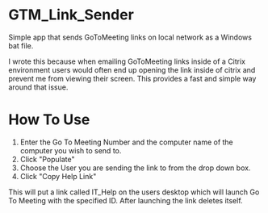 # GTM_Link_Sender
Simple app that sends GoToMeeting links on local network as a Windows bat file.

I wrote this because when emailing GoToMeeting links inside of a Citrix environment users would often end up opening the link inside of citrix and prevent me from viewing their screen.
This provides a fast and simple way around that issue.

# How To Use
1. Enter the Go To Meeting Number and the computer name of the computer you wish to send to.
2. Click "Populate"
3. Choose the User you are sending the link to from the drop down box.
4. Click "Copy Help Link"

This will put a link called IT_Help on the users desktop which will launch Go To Meeting with the specified ID.
After launching the link deletes itself.
